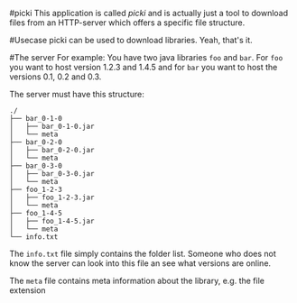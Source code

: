 #picki
This application is called *picki* and is actually just a tool to download files from an HTTP-server which offers a specific file structure.

#Usecase
picki can be used to download libraries. Yeah, that's it.

#The server
For example: You have two java libraries `foo` and `bar`. For `foo` you want to host version 1.2.3 and 1.4.5 and for `bar` you want to host the versions 0.1, 0.2 and 0.3.

The server must have this structure:

```
./
├── bar_0-1-0
│   ├── bar_0-1-0.jar
│   └── meta
├── bar_0-2-0
│   ├── bar_0-2-0.jar
│   └── meta
├── bar_0-3-0
│   ├── bar_0-3-0.jar
│   └── meta
├── foo_1-2-3
│   ├── foo_1-2-3.jar
│   └── meta
├── foo_1-4-5
│   ├── foo_1-4-5.jar
│   └── meta
└── info.txt
```

The `info.txt` file simply contains the folder list. Someone who does not know the server can look into this file an see what versions are online.

The `meta` file contains meta information about the library, e.g. the file extension
